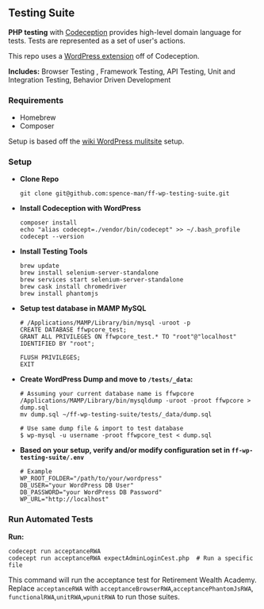 ## Testing Suite

**PHP testing** with [Codeception](https://codeception.com/) provides high-level domain language for tests. Tests are represented as a set of user's actions.

This repo uses a [WordPress extension](https://codeception.com/for/wordpress) off of Codeception.

**Includes:** Browser Testing , Framework Testing, API Testing, Unit and Integration Testing, Behavior Driven Development

### Requirements
- Homebrew
- Composer

Setup is based off the [wiki WordPress mulitsite](https://wiki.formulafolios.com/view/WordPress_Multisite#) setup.

### Setup

- **Clone Repo**

      git clone git@github.com:spence-man/ff-wp-testing-suite.git

- **Install Codeception with WordPress**

      composer install
      echo "alias codecept=./vendor/bin/codecept" >> ~/.bash_profile
      codecept --version

- **Install Testing Tools**

      brew update
      brew install selenium-server-standalone
      brew services start selenium-server-standalone
      brew cask install chromedriver
      brew install phantomjs

- **Setup test database in MAMP MySQL**

      # /Applications/MAMP/Library/bin/mysql -uroot -p
      CREATE DATABASE ffwpcore_test;
      GRANT ALL PRIVILEGES ON ffwpcore_test.* TO "root"@"localhost" IDENTIFIED BY "root";

      FLUSH PRIVILEGES;
      EXIT

- **Create WordPress Dump and move to `/tests/_data`:**

      # Assuming your current database name is ffwpcore
      /Applications/MAMP/Library/bin/mysqldump -uroot -proot ffwpcore > dump.sql
      mv dump.sql ~/ff-wp-testing-suite/tests/_data/dump.sql

      # Use same dump file & import to test database
      $ wp-mysql -u username -proot ffwpcore_test < dump.sql

- **Based on your setup, verify and/or modify configuration set in `ff-wp-testing-suite/.env`**

      # Example
      WP_ROOT_FOLDER="/path/to/your/wordpress"
      DB_USER="your WordPress DB User"
      DB_PASSWORD="your WordPress DB Password"
      WP_URL="http://localhost"

### Run Automated Tests

**Run:**

    codecept run acceptanceRWA
    codecept run acceptanceRWA expectAdminLoginCest.php  # Run a specific file

This command will run the acceptance test for Retirement Wealth Academy.
Replace `acceptanceRWA` with `acceptanceBrowserRWA`,`acceptancePhantomJsRWA`, `functionalRWA`,`unitRWA`,`wpunitRWA` to run those suites.


